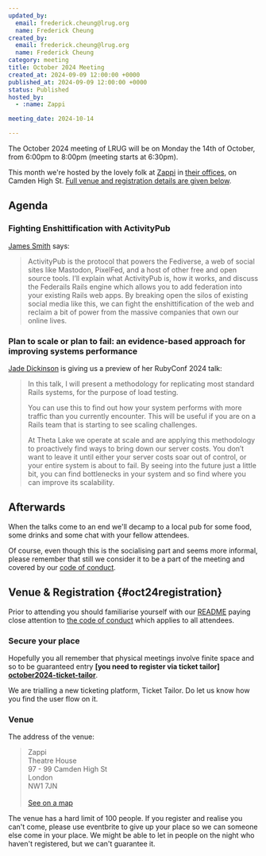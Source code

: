 ```yaml
---
updated_by:
  email: frederick.cheung@lrug.org
  name: Frederick Cheung
created_by:
  email: frederick.cheung@lrug.org
  name: Frederick Cheung
category: meeting
title: October 2024 Meeting
created_at: 2024-09-09 12:00:00 +0000
published_at: 2024-09-09 12:00:00 +0000
status: Published
hosted_by:
  - :name: Zappi

meeting_date: 2024-10-14

---
```


The October 2024 meeting of LRUG will be on Monday the 14th of
October, from 6:00pm to 8:00pm (meeting starts at 6:30pm).

This month we're hosted by the lovely folk at [Zappi](https://www.zappi.io/web/)
in [their offices][zappi-venue], on  Camden High St. [Full venue and
registration details are given below](#oct24registration).

## Agenda

### Fighting Enshittification with ActivityPub

[James Smith](https://mastodon.me.uk/@Floppy) says:

> ActivityPub is the protocol that powers the Fediverse, a web of social sites
> like Mastodon, PixelFed, and a host of other free and open source tools. I’ll
> explain what ActivityPub is, how it works, and discuss the Federails Rails
> engine which allows you to add federation into your existing Rails web apps.
> By breaking open the silos of existing social media like this, we can fight
> the enshittification of the web and reclaim a bit of power from the massive
> companies that own our online lives.

### Plan to scale or plan to fail: an evidence-based approach for improving systems performance

[Jade Dickinson](https://jadedickinson.com) is giving us a preview of her RubyConf 2024 talk:

> In this talk, I will present a methodology for replicating most standard
> Rails systems, for the purpose of load testing.
>
> You can use this to find out how your system performs with more traffic than
> you currently encounter. This will be useful if you are on a Rails team that
> is starting to see scaling challenges.
>
> At Theta Lake we operate at scale and are applying this methodology to
> proactively find ways to bring down our server costs. You don’t want to leave
> it until either your server costs soar out of control, or your entire system
> is about to fail. By seeing into the future just a little bit, you can find
> bottlenecks in your system and so find where you can improve its scalability.

## Afterwards

When the talks come to an end we'll decamp to a local pub for some food, some
drinks and some chat with your fellow attendees.

Of course, even though this is the socialising part and seems more
informal, please remember that still we consider it to be a part of the
meeting and covered by our [code of conduct](http://readme.lrug.org/#code-of-conduct).

## Venue & Registration {#oct24registration}

Prior to attending you should familiarise yourself with our
[README](http://readme.lrug.org/) paying close attention to [the code of
conduct](http://readme.lrug.org/#code-of-conduct) which applies to all
attendees.

### Secure your place

Hopefully you all remember that physical meetings involve finite space and so to
be guaranteed entry **[you need to register via ticket tailor]
[october2024-ticket-tailor]**.

We are trialling a new ticketing platform, Ticket Tailor. Do let us know how you
find the user flow on it.

### Venue

The address of the venue:

> Zappi<br/>Theatre House<br/>97 - 99 Camden High St<br/>London<br/>NW1 7JN<br/><br/>[See on a map][zappi-venue]

The venue has a hard limit of 100 people.  If you register and realise you
can't come, please use eventbrite to give up your place so we can someone
else come in your place.  We might be able to let in people on the night
who haven't registered, but we can't guarantee it.

[zappi-venue]: https://goo.gl/maps/3xNi53bvjgLEW5Ui7
[october2024-ticket-tailor]: https://buytickets.at/lrug/1382981
